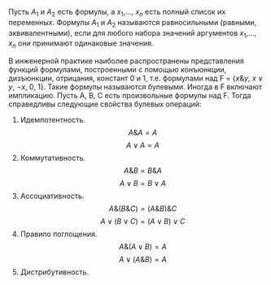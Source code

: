 Пусть $A_1$ и $A_2$ есть формулы, а $x_1$,..., $x_n$ есть полный список их переменных. Формулы $A_1$ и $A_2$ называются равносильными (равными, эквивалентными), если для любого набора значений аргументов $x_1$,..., $x_n$ они принимают одинаковые значения.

В инженерной практике наиболее распространены представления функций формулами, построенными с помощью конъюнкции, дизъюнкции, отрицания, констант 0 и 1, т.е. формулами над F = {$x \& y$, $x \vee y$, $\neg x$, 0, 1}. Такие формулы называются булевыми. Иногда в F включают импликацию. Пусть A, B, C есть произвольные формулы над F. Тогда справедливы следующие свойства булевых операций:

1. Идемпотентность. $$A \& A = A$$ $$A \vee A = A$$
2. Коммутативность. $$A \& B = B \& A$$ $$A \vee B = B \vee A$$
3. Ассоциативность.  $$A \& (B \& C) = (A \& B) \& C$$ $$A \vee (B \vee C) = (A \vee B) \vee C$$
4. Правило поглощения. $$A \& (A \vee B) = A$$ $$A \vee (A \& B) = A$$
5. Дистрибутивность. $$$$